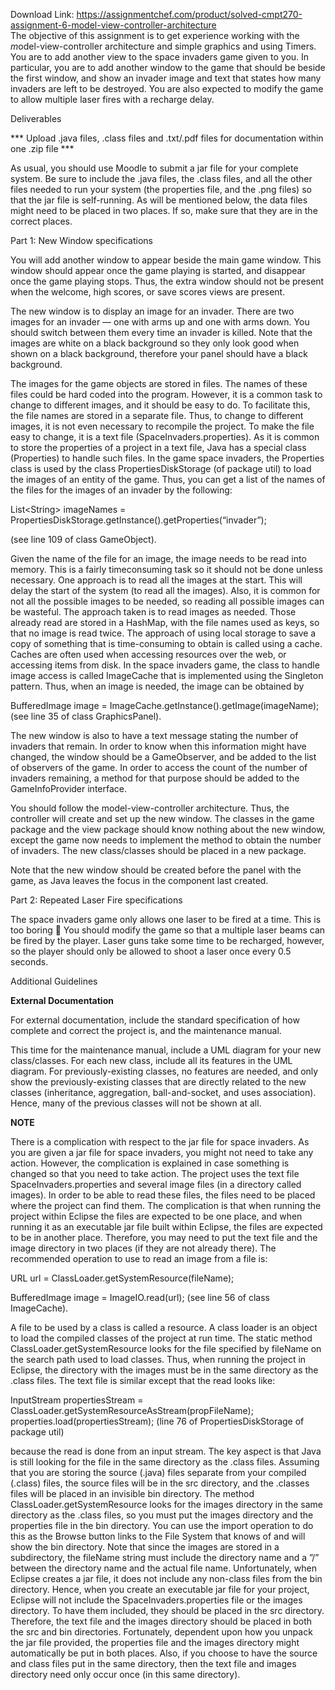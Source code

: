 Download Link: https://assignmentchef.com/product/solved-cmpt270-assignment-6-model-view-controller-architecture
<br>
The objective of this assignment is to get experience working with the <em>m</em>odel-view-controller architecture and simple graphics and using Timers. You are to add another <em>v</em>iew to the space invaders game given to you. In particular, you are to add another window to the game that should be beside the first window, and show an invader image and text that states how many invaders are left to be destroyed. You are also expected to modify the game to allow multiple laser fires with a recharge delay.

Deliverables

*** Upload .java files, .class files and .txt/.pdf files for documentation within one .zip file ***

As usual, you should use Moodle to submit a jar file for your complete system. Be sure to include the .java files, the .class files, and all the other files needed to run your system (the properties file, and the .png files) so that the jar file is self-running. As will be mentioned below, the data files might need to be placed in two places. If so, make sure that they are in the correct places.

Part 1: New Window specifications

You will add another window to appear beside the main game window. This window should appear once the game playing is started, and disappear once the game playing stops. Thus, the extra window should not be present when the welcome, high scores, or save scores views are present.

The new window is to display an image for an invader. There are two images for an invader — one with arms up and one with arms down. You should switch between them every time an invader is killed. Note that the images are white on a black background so they only look good when shown on a black background, therefore your panel should have a black background.

The images for the game objects are stored in files. The names of these files could be hard coded into the program. However, it is a common task to change to different images, and it should be easy to do. To facilitate this, the file names are stored in a separate file. Thus, to change to different images, it is not even necessary to recompile the project. To make the file easy to change, it is a text file (SpaceInvaders.properties). As it is common to store the properties of a project in a text file, Java has a special class (Properties) to handle such files. In the game space invaders, the Properties class is used by the class PropertiesDiskStorage (of package util) to load the images of an entity of the game. Thus, you can get a list of the names of the files for the images of an invader by the following:

List&lt;String&gt; imageNames = PropertiesDiskStorage.getInstance().getProperties(“invader”);

(see line 109 of class GameObject).

Given the name of the file for an image, the image needs to be read into memory. This is a fairly timeconsuming task so it should not be done unless necessary. One approach is to read all the images at the start. This will delay the start of the system (to read all the images). Also, it is common for not all the possible images to be needed, so reading all possible images can be wasteful. The approach taken is to read images as needed. Those already read are stored in a HashMap, with the file names used as keys, so that no image is read twice. The approach of using local storage to save a copy of something that is time-consuming to obtain is called using a cache. Caches are often used when accessing resources over the web, or accessing items from disk. In the space invaders game, the class to handle image access is called ImageCache that is implemented using the Singleton pattern. Thus, when an image is needed, the image can be obtained by

BufferedImage image = ImageCache.getInstance().getImage(imageName); (see line 35 of class GraphicsPanel).

The new window is also to have a text message stating the number of invaders that remain. In order to know when this information might have changed, the window should be a GameObserver, and be added to the list of observers of the game. In order to access the count of the number of invaders remaining, a method for that purpose should be added to the GameInfoProvider interface.

You should follow the model-view-controller architecture. Thus, the controller will create and set up the new window. The classes in the game package and the view package should know nothing about the new window, except the game now needs to implement the method to obtain the number of invaders. The new class/classes should be placed in a new package.

Note that the new window should be created before the panel with the game, as Java leaves the focus in the component last created.

Part 2: Repeated Laser Fire specifications

The space invaders game only allows one laser to be fired at a time. This is too boring &#x1f641; You should modify the game so that a multiple laser beams can be fired by the player. Laser guns take some time to be recharged, however, so the player should only be allowed to shoot a laser once every 0.5 seconds.

Additional Guidelines

<strong>External Documentation</strong>

For external documentation, include the standard specification of how complete and correct the project is, and the maintenance manual.

This time for the maintenance manual, include a UML diagram for your new class/classes. For each new class, include all its features in the UML diagram. For previously-existing classes, no features are needed, and only show the previously-existing classes that are directly related to the new classes (inheritance, aggregation, ball-and-socket, and uses association). Hence, many of the previous classes will not be shown at all.

<strong>NOTE</strong>

There is a complication with respect to the jar file for space invaders. As you are given a jar file for space invaders, you might not need to take any action. However, the complication is explained in case something is changed so that you need to take action. The project uses the text file SpaceInvaders.properties and several image files (in a directory called images). In order to be able to read these files, the files need to be placed where the project can find them. The complication is that when running the project within Eclipse the files are expected to be one place, and when running it as an executable jar file built within Eclipse, the files are expected to be in another place. Therefore, you may need to put the text file and the image directory in two places (if they are not already there). The recommended operation to use to read an image from a file is:

URL url = ClassLoader.getSystemResource(fileName);

BufferedImage image = ImageIO.read(url); (see line 56 of class ImageCache).

A file to be used by a class is called a resource. A class loader is an object to load the compiled classes of the project at run time. The static method ClassLoader.getSystemResource looks for the file specified by fileName on the search path used to load classes. Thus, when running the project in Eclipse, the directory with the images must be in the same directory as the .class files. The text file is similar except that the read looks like:

InputStream propertiesStream = ClassLoader.getSystemResourceAsStream(propFileName); properties.load(propertiesStream); (line 76 of PropertiesDiskStorage of package util)

because the read is done from an input stream. The key aspect is that Java is still looking for the file in the same directory as the .class files. Assuming that you are storing the source (.java) files separate from your compiled (.class) files, the source files will be in the src directory, and the .classes files will be placed in an invisible bin directory. The method ClassLoader.getSystemResource looks for the images directory in the same directory as the .class files, so you must put the images directory and the properties file in the bin directory. You can use the import operation to do this as the Browse button links to the File System that knows of and will show the bin directory. Note that since the images are stored in a subdirectory, the fileName string must include the directory name and a ”/” between the directory name and the actual file name. Unfortunately, when Eclipse creates a jar file, it does not include any non-class files from the bin directory. Hence, when you create an executable jar file for your project, Eclipse will not include the SpaceInvaders.properties file or the images directory. To have them included, they should be placed in the src directory. Therefore, the text file and the images directory should be placed in both the src and bin directories. Fortunately, dependent upon how you unpack the jar file provided, the properties file and the images directory might automatically be put in both places. Also, if you choose to have the source and class files put in the same directory, then the text file and images directory need only occur once (in this same directory).